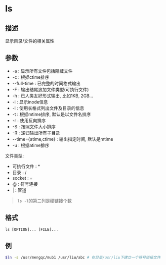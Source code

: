 # ls

## 描述

显示目录/文件的相关属性

## 参数
- -a : 显示所有文件包括隐藏文件
- -c : 根据ctime排序
- --full-time : 已完整的时间格式输出
- -F : 输出结尾追加文件类型(可执行文件)
- -h : 已人类友好形式输出, 比如1KB, 2GB...
- -i : 显示inode信息
- -l : 使用长格式列出文件及目录的信息
- -t : 根据mtime排序, 默认是以文件名排序
- -r : 使用反向排序
- -S : 按照文件大小排序
- -R : 递归输出所有子目录
- --time={atime,ctime} : 输出指定时间, 默认是mtime
- -u : 根据atime排序

文件类型:
- 可执行文件 : *
- 目录 : /
- socket : =
- @ : 符号连接
- | : 管道

> `ls -l`的第二列是硬链接个数

## 格式

    ls [OPTION]... [FILE]...

## 例
```sh
$ln -s /usr/mengqc/mub1 /usr/liu/abc # 在目录/usr/liu下建立一个符号链接文件abc，使它指向目录/usr/mengqc/mub1
```
